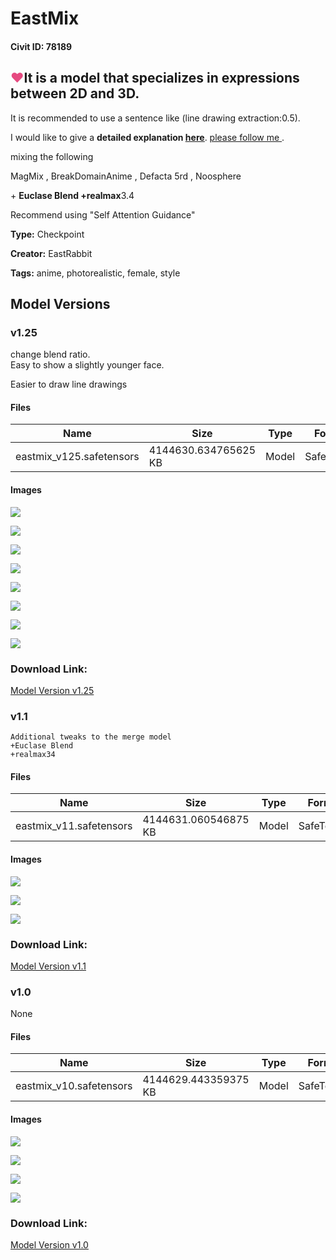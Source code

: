 # EastMix

#### Civit ID: 78189

<h2 id="it-is-a-model-that-specializes-in-expressions-between-2d-and-3d"><span style="color:rgb(230, 73, 128)">❤</span>It is a model that specializes in expressions between 2D and 3D.</h2><p>It is recommended to use a sentence like (line drawing extraction:0.5).</p><p>I would like to give a <strong>detailed explanation </strong><a target="_blank" rel="ugc" href="https://twitter.com/vuitton_sss"><strong><u>here</u></strong></a>. <a rel="ugc" href="https://twitter.com/vuitton_sss">please follow me </a>.</p><p></p><p>mixing the following</p><p>MagMix , BreakDomainAnime , Defacta 5rd , Noosphere</p><p>+ <strong>Euclase Blend +realmax</strong>3.4</p><p></p><p>Recommend using "Self Attention Guidance"</p>

**Type:** Checkpoint

**Creator:** EastRabbit

**Tags:** anime, photorealistic, female, style

## Model Versions

### v1.25

<p>change blend ratio. <br />Easy to show a slightly younger face. </p><p>Easier to draw line drawings</p>

#### Files

| Name | Size | Type | Format | Download Url | AutoV1 | AutoV2 | SHA256 | CRC32 | BLAKE3 |
| --- | --- | --- | --- | --- | --- | --- | --- | --- | --- |
| eastmix_v125.safetensors | 4144630.634765625 KB | Model | SafeTensor | https://civitai.com/api/download/models/88229 | CBB181F8 | 7914D16D85 | 7914D16D853486C78B2915E8EC8EF15CFA3BFE556979F2AE9661A806C9FE35C8 | 5907A256 | D2655FE40E560E45F90F3BD9017B0C89A7D032F240E18D4A702534122CC3DADC |

#### Images

<p><img src="https://image.civitai.com/xG1nkqKTMzGDvpLrqFT7WA/12f3254d-025b-488a-9467-bc06a4e6c00d/width=450/1014393.jpeg" /></p>

<p><img src="https://image.civitai.com/xG1nkqKTMzGDvpLrqFT7WA/0799697f-cbe8-4516-af74-09d9c42b5db1/width=450/1014397.jpeg" /></p>

<p><img src="https://image.civitai.com/xG1nkqKTMzGDvpLrqFT7WA/44661294-9cee-4994-b33e-41e85e3a5f75/width=450/1014416.jpeg" /></p>

<p><img src="https://image.civitai.com/xG1nkqKTMzGDvpLrqFT7WA/159bcff1-5199-43bd-beb0-4e3420debc38/width=450/1014418.jpeg" /></p>

<p><img src="https://image.civitai.com/xG1nkqKTMzGDvpLrqFT7WA/b9aac62e-049f-4a64-9b3f-9d29656dc28e/width=450/1014420.jpeg" /></p>

<p><img src="https://image.civitai.com/xG1nkqKTMzGDvpLrqFT7WA/9cb5e291-ad02-427a-84b5-7fafb9490bc9/width=450/1014421.jpeg" /></p>

<p><img src="https://image.civitai.com/xG1nkqKTMzGDvpLrqFT7WA/55226df2-1203-473a-ada9-a7b30d3ca587/width=450/1014422.jpeg" /></p>

<p><img src="https://image.civitai.com/xG1nkqKTMzGDvpLrqFT7WA/963b6cf6-1581-41d6-847f-875ed1c84d3b/width=450/1014429.jpeg" /></p>

### Download Link:

[Model Version v1.25](https://civitai.com/api/download/models/88229)

### v1.1

<pre><code>Additional tweaks to the merge model
+Euclase Blend
+realmax34</code></pre>

#### Files

| Name | Size | Type | Format | Download Url | AutoV1 | AutoV2 | SHA256 | CRC32 | BLAKE3 |
| --- | --- | --- | --- | --- | --- | --- | --- | --- | --- |
| eastmix_v11.safetensors | 4144631.060546875 KB | Model | SafeTensor | https://civitai.com/api/download/models/84325 | 342E10EC | 7D1FB8F62B | 7D1FB8F62B68A05EE0E8DA076E03C72A7464BD8FA2CAB08401811F2A4488D803 | 213EE449 | BB8B9F5CC41F230C105C17BBD9D0AE810DEE3A1D8AB4BB2742E4B900AA115F8C |

#### Images

<p><img src="https://image.civitai.com/xG1nkqKTMzGDvpLrqFT7WA/0f9f185a-af44-4de2-b122-525626bdd962/width=450/952776.jpeg" /></p>

<p><img src="https://image.civitai.com/xG1nkqKTMzGDvpLrqFT7WA/2c7059e4-37fe-4d46-acc0-b16ecfc74b12/width=450/953357.jpeg" /></p>

<p><img src="https://image.civitai.com/xG1nkqKTMzGDvpLrqFT7WA/3cd4aec8-1acd-4018-a7b0-9a40f5bf4134/width=450/953531.jpeg" /></p>

### Download Link:

[Model Version v1.1](https://civitai.com/api/download/models/84325)

### v1.0

None

#### Files

| Name | Size | Type | Format | Download Url | AutoV1 | AutoV2 | SHA256 | CRC32 | BLAKE3 |
| --- | --- | --- | --- | --- | --- | --- | --- | --- | --- |
| eastmix_v10.safetensors | 4144629.443359375 KB | Model | SafeTensor | https://civitai.com/api/download/models/82974 | 7F734A19 | EF207FB8F6 | EF207FB8F699F59E1432308FF59EE8F4C289B3AB0D77ACB56DF847C69DB32088 | 611AE67F | FD5ABE8328CAE68162E933CB09E8D3F4384EA60A8E5AA610EB09E61719E4EB18 |

#### Images

<p><img src="https://image.civitai.com/xG1nkqKTMzGDvpLrqFT7WA/82386ea6-d70b-450b-bd44-cdf10144f829/width=450/935009.jpeg" /></p>

<p><img src="https://image.civitai.com/xG1nkqKTMzGDvpLrqFT7WA/86ecd894-8d6d-482a-bc91-c6cfdfd4876c/width=450/935021.jpeg" /></p>

<p><img src="https://image.civitai.com/xG1nkqKTMzGDvpLrqFT7WA/3135f8f7-7b2c-417b-9583-5f01fb783cec/width=450/935026.jpeg" /></p>

<p><img src="https://image.civitai.com/xG1nkqKTMzGDvpLrqFT7WA/af7e007a-812e-4c91-88ad-31bfa71e08a9/width=450/935031.jpeg" /></p>

### Download Link:

[Model Version v1.0](https://civitai.com/api/download/models/82974)

